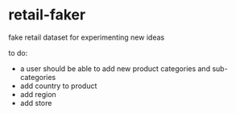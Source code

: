 # retail-faker

fake retail dataset for experimenting new ideas


to do:

- a user should be able to add new product categories and sub-categories
- add country to product
- add region
- add store
